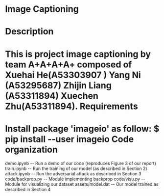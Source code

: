 # Image Captioning

Description 
======================= 
This is project image captioning by team A+A+A+A+ composed of  Xuehai He(A53303907 ) Yang Ni (A53295687) Zhijin Liang (A53311894) Xuechen Zhu(A53311894).
Requirements
============
Install package 'imageio' as follow:
$ pip install --user imageio
Code organization
=================
demo.ipynb -- Run a demo of our code (reproduces Figure 3 of our report)
train.ipynb -- Run the training of our model (as described in Section 2)
attack.ipynb -- Run the adversarial attack as described in Section 3
code/backprop.py -- Module implementing backprop
code/visu.py -- Module for visualizing our dataset
assets/model.dat -- Our model trained as described in Section 4
